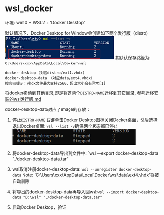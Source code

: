 # wsl_docker
环境: win10 + WSL2 + 'Docker Desktop'

默认情况下，Docker Desktop for Window会创建如下两个发行版（distro)
![](images_attachments/17812617227553.png)
其默认保存路径为: `C:\Users\xxx\AppData\Local\Docker\wsl`
```
docker-desktop (对应distro/ext4.vhdx)
docker-desktop-data （对应data/ext4.vhdx）
按官网提示：vhdx文件最大支持256G，超出大小会有异常[1]
```

将docker移动到其他目录,即是将这两个`DISTRO-NAME`迁移到其它目录, 参考[迁移安装的wsl发行版.md](./迁移安装的wsl发行版.md)

docker-desktop-data对应了image的存放：

1. 停止`DISTRO-NAME`
    右键单击Docker Desktop图标关闭Docker桌面，然后选择退出Docker桌面: `wsl --list -v`确保两个状态都已停止
![](images_attachments/131905617236943.png)

2. 将docker-desktop-data导出到文件中:
    `wsl --export docker-desktop-data "./docker-desktop-data.tar"
3. wsl取消注册docker-desktop-data: `wsl --unregister docker-desktop-data`
Note: 'C:\Users\xxx\AppData\Local\Docker\wsl\data\ext4.vhdx'将被自动删除
4. 将导出的docker-desktop-data再导入回wsl:`wsl --import docker-desktop-data "D:\wsl" "./docker-desktop-data.tar"`
5. 启动Docker Desktop，验证
